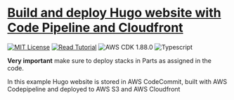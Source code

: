 # [Build and deploy Hugo website with Code Pipeline and Cloudfront](https://apoorv.blog/posts/deploying-hugo-static-site-with-aws-cdk-cloudfront-codepipeline.html)

[![MIT License](https://badgen.now.sh/badge/License/MIT/blue)](https://github.com/apoorvmote/cdk-examples/blob/master/License.md)
[![Read Tutorial](https://badgen.now.sh/badge/Read/Tutorial/purple)](https://apoorv.blog/posts/deploying-hugo-static-site-with-aws-cdk-cloudfront-codepipeline.html)
![AWS CDK 1.88.0](https://badgen.net/badge/aws-cdk/1.88.0/yellow)
![Typescript](https://badgen.net/badge/icon/typescript?icon=typescript&label)

**Very important** make sure to deploy stacks in Parts as assigned in the code.

In this example Hugo website is stored in AWS CodeCommit, built with AWS Codepipeline and deployed to AWS S3 and AWS Cloudfront